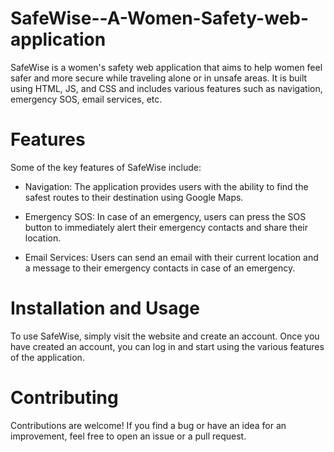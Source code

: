 # SafeWise--A-Women-Safety-web-application
SafeWise is a women's safety web application that aims to help women feel safer and more secure while traveling alone or in unsafe areas. It is built using HTML, JS, and CSS and includes various features such as navigation, emergency SOS, email services, etc.

# Features
Some of the key features of SafeWise include:

- Navigation: The application provides users with the ability to find the safest routes to their destination using Google Maps.

- Emergency SOS: In case of an emergency, users can press the SOS button to immediately alert their emergency contacts and share their location.

- Email Services: Users can send an email with their current location and a message to their emergency contacts in case of an emergency.


# Installation and Usage
To use SafeWise, simply visit the website and create an account. Once you have created an account, you can log in and start using the various features of the application.

# Contributing
Contributions are welcome! If you find a bug or have an idea for an improvement, feel free to open an issue or a pull request.
